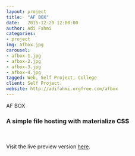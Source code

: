 ```yaml
---
layout: project
title:  "AF BOX"
date:   2015-12-20 12:00:00
author: Adi Fahmi
categories:
- project
img: afbox.jpg
carousel:
- afbox-1.jpg
- afbox-2.jpg
- afbox-3.jpg
- afbox-4.jpg
tagged: Web, Self Project, College
client: Self Project.
website: http://adifahmi.orgfree.com/afbox
---
```

AF BOX
<h3>A simple file hosting with materialize CSS</h3>
<br><br>
Visit the live preview version <a href="http://adifahmi.orgfree.com/afbox/" target="_blank">here</a>.
